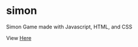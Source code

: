 # simon
Simon Game made with Javascript, HTML, and CSS

View [Here](https://odioman.github.io/simon/)

